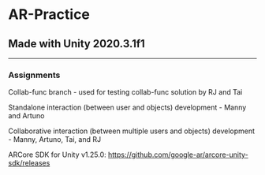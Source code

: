 # AR-Practice

## Made with Unity 2020.3.1f1 

--------------------------------------------

### Assignments 

Collab-func branch - used for testing collab-func solution by RJ and Tai

Standalone interaction (between user and objects) development - Manny and Artuno

Collaborative interaction (between multiple users and objects) development - Manny, Artuno, Tai, and RJ

ARCore SDK for Unity v1.25.0: https://github.com/google-ar/arcore-unity-sdk/releases
